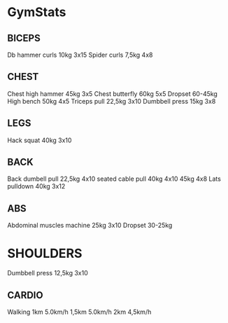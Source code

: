 # GymStats

## BICEPS
Db hammer curls 
10kg 3x15
Spider curls
7,5kg 4x8

## CHEST
Chest high hammer 
45kg 3x5 
Chest butterfly
60kg 5x5
Dropset 60-45kg
High bench 
50kg 4x5
Triceps pull 
22,5kg 3x10
Dumbbell press
15kg 3x8

## LEGS
Hack squat 
40kg 3x10

## BACK
Back dumbell pull 
22,5kg 4x10
seated cable pull
40kg 4x10
45kg 4x8
Lats pulldown
40kg 3x12

## ABS
Abdominal muscles machine
25kg 3x10
Dropset 30-25kg

# SHOULDERS
Dumbbell press
12,5kg 3x10

## CARDIO
Walking
1km 5.0km/h
1,5km 5.0km/h
2km 4,5km/h
